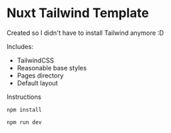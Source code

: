 # Nuxt Tailwind Template

Created so I didn't have to install Tailwind anymore :D

Includes:
- TailwindCSS
- Reasonable base styles
- Pages directory
- Default layout

Instructions
```
npm install

npm run dev
```

